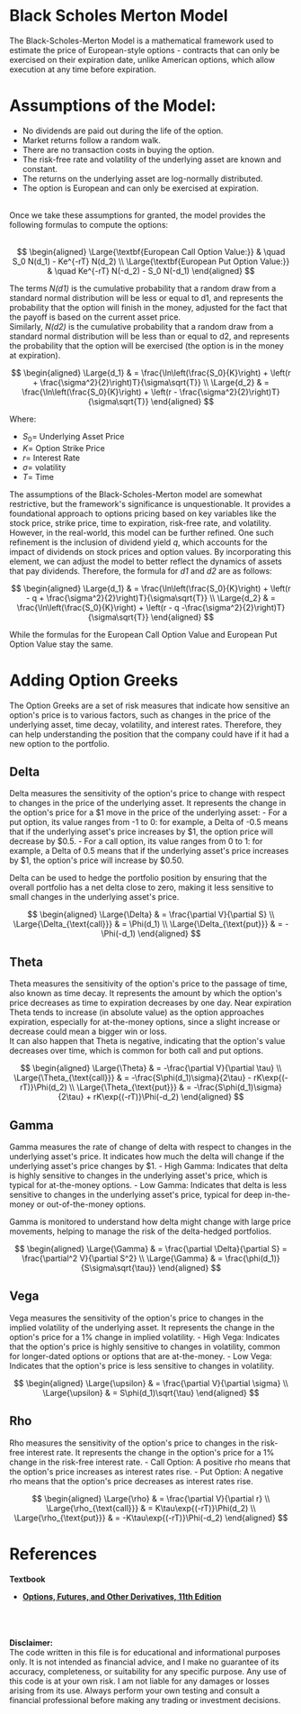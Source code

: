 
<h1>Black Scholes Merton Model</h1>

The Black-Scholes-Merton Model is a mathematical framework used to estimate the price of European-style options - contracts that can only be exercised on their expiration date, unlike American options, which allow execution at any time before expiration.

<h1> Assumptions of the Model: </h1>

- No dividends are paid out during the life of the option.
- Market returns follow a random walk.
- There are no transaction costs in buying the option.
- The risk-free rate and volatility of the underlying asset are known and constant.
- The returns on the underlying asset are log-normally distributed.
- The option is European and can only be exercised at expiration.

<br/>
Once we take these assumptions for granted, the model provides the following formulas to compute the options:
<br/> 
<br/> 


<div align="center">

$$
\begin{aligned}
\Large{\textbf{European Call Option Value:}} & \quad S_0 N(d_1) - Ke^{-rT} N(d_2) \\
\Large{\textbf{European Put Option Value:}} & \quad Ke^{-rT} N(-d_2) - S_0 N(-d_1)
\end{aligned}
$$

</div>

The terms *N(d1)* is the cumulative probability that a random draw from a standard normal distribution will be less or equal to d1, and represents the probability that the option will finish in the money, adjusted for the fact that the payoff is based on the current asset price. </br>
Similarly, *N(d2)* is the cumulative probability that a random draw from a standard normal distribution will be less than or equal to d2, and represents the probability that the option will be exercised (the option is in the money at expiration).


<div align="center">

$$
\begin{aligned}
\Large{d_1} & = \frac{\ln\left(\frac{S_0}{K}\right) + \left(r + \frac{\sigma^2}{2}\right)T}{\sigma\sqrt{T}} \\
\Large{d_2} & = \frac{\ln\left(\frac{S_0}{K}\right) + \left(r - \frac{\sigma^2}{2}\right)T}{\sigma\sqrt{T}}
\end{aligned}
$$

</div>


Where:
- ${S_0}=$ Underlying Asset Price
- ${K=}$ Option Strike Price
- ${r=}$ Interest Rate
- $\sigma=$ volatility
- $T=$ Time

The assumptions of the Black-Scholes-Merton model are somewhat restrictive, but the framework's significance is unquestionable. It provides a foundational approach to options pricing based on key variables like the stock price, strike price, time to expiration, risk-free rate, and volatility. However, in the real-world, this model can be further refined. One such refinement is the inclusion of dividend yield $q$, which accounts for the impact of dividends on stock prices and option values. By incorporating this element, we can adjust the model to better reflect the dynamics of assets that pay dividends. Therefore, the formula for *d1* and *d2* are as follows:

<div align="center">

$$
\begin{aligned}
\Large{d_1} & = \frac{\ln\left(\frac{S_0}{K}\right) + \left(r - q + \frac{\sigma^2}{2}\right)T}{\sigma\sqrt{T}} \\
\Large{d_2} & = \frac{\ln\left(\frac{S_0}{K}\right) + \left(r - q -\frac{\sigma^2}{2}\right)T}{\sigma\sqrt{T}}
\end{aligned}
$$

</div>

While the formulas for the European Call Option Value and European Put Option Value stay the same.

<h1>Adding Option Greeks</h1>
The Option Greeks are a set of risk measures that indicate how sensitive an option's price is to various factors, such as changes in the price of the underlying asset, time decay, volatility, and interest rates. Therefore, they can help understanding the position that the company could have if it had a new option to the portfolio.

<h2>Delta</h2>
Delta measures the sensitivity of the option's price to change with respect to changes in the price of the underlying asset. It represents the change in the option's price for a $1 move in the price of the underlying asset:
- For a put option, its value ranges from -1 to 0: for example, a Delta of -0.5 means that if the underlying asset's price increases by $1, the option price will decrease by $0.5.
- For a call option, its value ranges from 0 to 1: for example, a Delta of 0.5 means that if the underlying asset's price increases by $1, the option's price will increase by $0.50.

Delta can be used to hedge the portfolio position by ensuring that the overall portfolio has a net delta close to zero, making it less sensitive to small changes in the underlying asset's price.

<div align="center">

$$
\begin{aligned}
\Large{\Delta} & = \frac{\partial V}{\partial S} \\
\Large{\Delta_{\text{call}}} & = \Phi(d_1) \\
\Large{\Delta_{\text{put}}} & = -\Phi(-d_1)
\end{aligned}
$$

</div>

<h2>Theta</h2>
Theta measures the sensitivity of the option's price to the passage of time, also known as time decay. It represents the amount by which the option's price decreases as time to expiration decreases by one day. Near expiration Theta tends to increase (in absolute value) as the option approaches expiration, especially for at-the-money options, since a slight increase or decrease could mean a bigger win or loss. </br>
It can also happen that Theta is negative, indicating that the option's value decreases over time, which is common for both call and put options.

<div align="center"">  

$$
\begin{aligned}
\Large{\Theta} & = -\frac{\partial V}{\partial \tau} \\
\Large{\Theta_{\text{call}}} & = -\frac{S\phi(d_1)\sigma}{2\tau} - rK\exp{(-rT)}\Phi(d_2) \\
\Large{\Theta_{\text{put}}} & = -\frac{S\phi(d_1)\sigma}{2\tau} + rK\exp{(-rT)}\Phi(-d_2)
\end{aligned}
$$

</div>

<h2>Gamma</h2>
Gamma measures the rate of change of delta with respect to changes in the underlying asset's price. It indicates how much the delta will change if the underlying asset's price changes by $1.
- High Gamma: Indicates that delta is highly sensitive to changes in the underlying asset's price, which is typical for at-the-money options.
- Low Gamma: Indicates that delta is less sensitive to changes in the underlying asset's price, typical for deep in-the-money or out-of-the-money options.

Gamma is monitored to understand how delta might change with large price movements, helping to manage the risk of the delta-hedged portfolios.

<div align="center">
  
$$
\begin{aligned}
\Large{\Gamma} & = \frac{\partial \Delta}{\partial S} = \frac{\partial^2 V}{\partial S^2} \\
\Large{\Gamma} & = \frac{\phi(d_1)}{S\sigma\sqrt{\tau}}
\end{aligned}
$$

</div>

<h2>Vega</h2>
Vega measures the sensitivity of the option's price to changes in the implied volatility of the underlying asset. It represents the change in the option's price for a 1% change in implied volatility.
- High Vega: Indicates that the option's price is highly sensitive to changes in volatility, common for longer-dated options or options that are at-the-money.
- Low Vega: Indicates that the option's price is less sensitive to changes in volatility.

<div align=center>  

$$
\begin{aligned}
\Large{\upsilon} & = \frac{\partial V}{\partial \sigma} \\
\Large{\upsilon} & = S\phi(d_1)\sqrt{\tau}
\end{aligned}
$$

</div>

<h2>Rho</h2>
Rho measures the sensitivity of the option's price to changes in the risk-free interest rate. It represents the change in the option's price for a 1% change in the risk-free interest rate.
- Call Option: A positive rho means that the option's price increases as interest rates rise.
- Put Option: A negative rho means that the option's price decreases as interest rates rise.

<div align=center>  

$$
\begin{aligned}
\Large{\rho} & = \frac{\partial V}{\partial r} \\
\Large{\rho_{\text{call}}} & = K\tau\exp{(-rT)}\Phi(d_2) \\
\Large{\rho_{\text{put}}} & = -K\tau\exp{(-rT)}\Phi(-d_2)
\end{aligned}
$$

</div>


<h1>References</h1>

**Textbook**

- **[Options, Futures, and Other Derivatives, 11th Edition](https://elibrary.pearson.de/book/99.150005/9781292410623)**


<br/>
<br/>
<br/>
<b>Disclaimer: </b><br>
The code written in this file is for educational and informational purposes only. It is not intended as financial advice, and I make no guarantee of its accuracy, completeness, or suitability for any specific purpose. Any use of this code is at your own risk. I am not liable for any damages or losses arising from its use. Always perform your own testing and consult a financial professional before making any trading or investment decisions.
